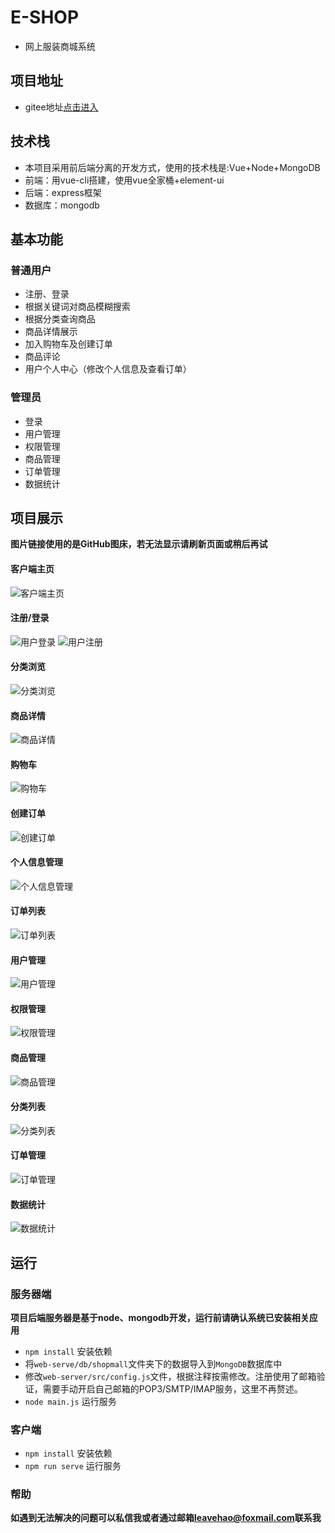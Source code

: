 # E-SHOP
* 网上服装商城系统

## 项目地址
* gitee地址[点击进入](https://gitee.com/leaveHao/vue_shop.git)

## 技术栈
* 本项目采用前后端分离的开发方式，使用的技术栈是:Vue+Node+MongoDB
* 前端：用vue-cli搭建，使用vue全家桶+element-ui
* 后端：express框架
* 数据库：mongodb

## 基本功能

### 普通用户
* 注册、登录
* 根据关键词对商品模糊搜索
* 根据分类查询商品 
* 商品详情展示 
* 加入购物车及创建订单 
* 商品评论 
* 用户个人中心（修改个人信息及查看订单）

### 管理员
* 登录 
* 用户管理 
* 权限管理 
* 商品管理 
* 订单管理 
* 数据统计

## 项目展示
**图片链接使用的是GitHub图床，若无法显示请刷新页面或稍后再试**
#### 客户端主页
![客户端主页](https://raw.githubusercontent.com/leaveHao/Picturebed/master/shopMall/client_home.png)
#### 注册/登录
![用户登录](https://raw.githubusercontent.com/leaveHao/Picturebed/master/shopMall/user_reg.png)
![用户注册](https://raw.githubusercontent.com/leaveHao/Picturebed/master/shopMall/user_login.png)
#### 分类浏览
![分类浏览](https://raw.githubusercontent.com/leaveHao/Picturebed/master/shopMall/user_goodslist.png)
#### 商品详情
![商品详情](https://raw.githubusercontent.com/leaveHao/Picturebed/master/shopMall/user_goodsdetail.png)
#### 购物车
![购物车](https://raw.githubusercontent.com/leaveHao/Picturebed/master/shopMall/user_shopcart.png)
#### 创建订单
![创建订单](https://raw.githubusercontent.com/leaveHao/Picturebed/master/shopMall/user_postorder.png)
#### 个人信息管理
![个人信息管理](https://raw.githubusercontent.com/leaveHao/Picturebed/master/shopMall/user_profile.png)
#### 订单列表
![订单列表](https://raw.githubusercontent.com/leaveHao/Picturebed/master/shopMall/user_orderlist.png)
#### 用户管理
![用户管理](https://raw.githubusercontent.com/leaveHao/Picturebed/master/shopMall/admin_userlist.png)
#### 权限管理
![权限管理](https://raw.githubusercontent.com/leaveHao/Picturebed/master/shopMall/admin_adminlist.png)
#### 商品管理
![商品管理](https://raw.githubusercontent.com/leaveHao/Picturebed/master/shopMall/admin_goodslist.png)
#### 分类列表
![分类列表](https://raw.githubusercontent.com/leaveHao/Picturebed/master/shopMall/admin_catelist.png)
#### 订单管理
![订单管理](https://raw.githubusercontent.com/leaveHao/Picturebed/master/shopMall/admin_orderlist.png)
#### 数据统计
![数据统计](https://raw.githubusercontent.com/leaveHao/Picturebed/master/shopMall/admin_datalist.png)

## 运行
### 服务器端
**项目后端服务器是基于node、mongodb开发，运行前请确认系统已安装相关应用**
* `npm install` 安装依赖 
* 将`web-serve/db/shopmall`文件夹下的数据导入到`MongoDB`数据库中
* 修改`web-server/src/config.js`文件，根据注释按需修改。注册使用了邮箱验证，需要手动开启自己邮箱的POP3/SMTP/IMAP服务，这里不再赘述。
* `node main.js` 运行服务

### 客户端
* `npm install` 安装依赖
* `npm run serve` 运行服务

### 帮助
**如遇到无法解决的问题可以私信我或者通过邮箱[leavehao@foxmail.com](http://mail.qq.com/cgi-bin/qm_share?t=qm_mailme&email=BGhhZXJhbGVrRGJrfGllbWgqZ2tp)联系我**